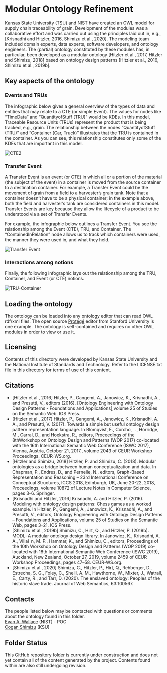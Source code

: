 # Modular Ontology Refinement
Kansas State University (TSU) and NIST have created an OWL model for supply chain traceability of grain. Development of the modules was a collaborative effort and was carried out using the principles laid out in, e.g., [Krisnadhi and Hitzler, 2016, Shimizu et al., 2020]. The modeling team included domain experts, data experts, software developers, and ontology engineers. The (partial) ontology constituted by these modules has, in particular, been developed as a modular ontology [Hitzler et al., 2017, Hitzler and Shimizu, 2018] based on ontology design patterns [Hitzler et al., 2016, Shimizu et al., 2019b].  
## Key aspects of the ontology
### Events and TRUs
The infographic below gives a general overview of the types of data and entities that may relate to a CTE (or simple Event). The values for nodes like “TimeData” and “QuantityofStuff (TRU)” would be KDEs. In this model, Traceable Resource Units (TRUs) represent the product that is being tracked, e.g., grain. The relationship between the nodes “QuantityofStuff (TRU)” and “Container (Car, Truck)” illustrates that the TRU is contained in the container. As you can see, this relationship constitutes only some of the KDEs that are important in this model.

![CTE2](https://user-images.githubusercontent.com/78493839/121057872-be2f0200-c78d-11eb-8ff4-f083f8e1bfcc.png)

### Transfer Event
A Transfer Event is an event (or CTE) in which all or a portion of the material (the subject of the event) in a container is moved from the source container to a destination container. For example, a Transfer Event could be the movement of grain from a field to a harvester’s grain tank. Note that a container doesn’t have to be a physical container; in the example above, both the field and harvester’s tank are considered containers in this model. Transfer Events are key because they allow the lifecycle of a product to be understood via a set of Transfer Events. 

For example, the infographic below outlines a Transfer Event. You see the relationship among the Event (CTE), TRU, and Container. The “ContainedInRelation” node allows us to track which containers were used, the manner they were used in, and what they held. 

![Transfer Event](https://user-images.githubusercontent.com/78493839/121057966-db63d080-c78d-11eb-97a0-11f47f52be5c.jpg)

### Interactions among notions
Finally, the following infographic lays out the relationship among the TRU, Container, and Event (or CTE) notions.

![TRU-Container](https://user-images.githubusercontent.com/78493839/121057990-df8fee00-c78d-11eb-99d6-5cdff8197e7e.jpg)
## Loading the ontology
The ontology can be loaded into any ontology editor that can read OWL rdf/xml files.  The open source [Protégé](https://protege.stanford.edu) editor from Stanford University is one example. The ontology is self-contained and requires no other OWL modules in order to view or use it.
## Licensing
Contents of this directory were developed by Kansas State University and the National Institute of Standards and Technology. Refer to the LICENSE.txt file in this directory for terms of use of this content.
## Citations
* [Hitzler et al., 2016] Hitzler, P., Gangemi, A., Janowicz, K., Krisnadhi, A., and Presutti, V., editors (2016). [Ontology Engineering with Ontology Design Patterns - Foundations and Applications],volume 25 of Studies on the Semantic Web. IOS Press.  
* [Hitzler et al., 2017] Hitzler, P., Gangemi, A., Janowicz, K., Krisnadhi, A. A., and Presutti, V. (2017). Towards a simple but useful ontology design pattern representation language. In Blomqvist, E., Corcho,  ., Horridge, M., Carral, D., and Hoekstra, R., editors, Proceedings of the 8thWorkshop on Ontology Design and Patterns (WOP 2017) co-located with the 16th International Semantic Web Conference (ISWC 2017), Vienna, Austria, October 21, 2017., volume 2043 of CEUR Workshop Proceedings. CEUR-WS.org.  
* [Hitzler and Shimizu, 2018] Hitzler, P. and Shimizu, C. (2018). Modular ontologies as a bridge between human conceptualization and data. In Chapman, P., Endres, D., and Pernelle, N., editors, Graph-Based Representation and Reasoning – 23rd International Conference on Conceptual Structures, ICCS 2018, Edinburgh, UK, June 20-22, 2018, Proceedings, volume 10872 of Lecture Notes in Computer Science, pages 3–6. Springer.  
* [Krisnadhi and Hitzler, 2016] Krisnadhi, A. and Hitzler, P. (2016). Modeling with ontology design patterns: Chess games as a worked example. In Hitzler, P., Gangemi, A., Janowicz, K., Krisnadhi, A., and Presutti, V., editors, Ontology Engineering with Ontology Design Patterns – Foundations and Applications, volume 25 of Studies on the Semantic Web, pages 3–21. IOS Press.  
* [Shimizu et al., 2019b] Shimizu, C., Hirt, Q., and Hitzler, P. (2019b). MODL: A modular ontology design library. In Janowicz, K., Krisnadhi, A. A., Villal n, M. P., Hammar, K., and Shimizu, C., editors, Proceedings of the 10th Workshop on Ontology Design and Patterns (WOP 2019) co-located with 18th International Semantic Web Conference (ISWC 2019), Auckland, New Zealand, October 27, 2019, volume 2459 of CEUR Workshop Proceedings, pages 47–58. CEUR-WS.org.  
* [Shimizu et al., 2020] Shimizu, C., Hitzler, P., Hirt, Q., Rehberger, D., Estrecha, S. G., Foley, C., Sheill, A. M., Hawthorne, W., Mixter, J., Watrall, E., Carty, R., and Tarr, D. (2020). The enslaved ontology: Peoples of the historic slave trade. Journal of Web Semantics, 63:100567.  
## Contacts
The people listed below may be contacted with questions or comments about the ontology found in this folder.  
[Evan A. Wallace](https://www.nist.gov/people/evan-k-wallace) (NIST) - POC  
[Cogan Shimizu](https://coganshimizu.com/) (KSU)  
## Folder Status
This GitHub repository folder is currently under construction and does not yet contain all of the content generated by the project.  Contents found within are also still undergoing revision.
